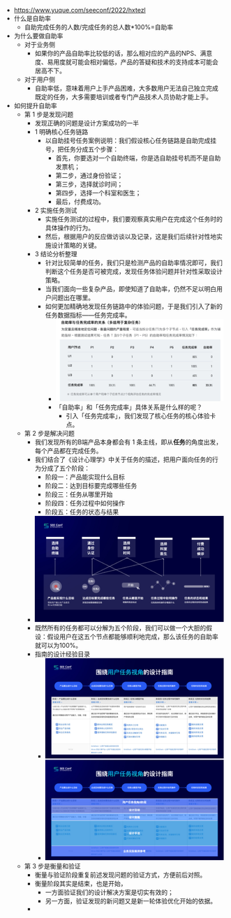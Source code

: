 - https://www.yuque.com/seeconf/2022/hxtezl
- 什么是自助率
	- 自助完成任务的人数/完成任务的总人数*100%=自助率
- 为什么要做自助率
	- 对于业务侧
		- 如果你的产品自助率比较低的话，那么相对应的产品的NPS、满意度、易用度就可能会相对偏低，产品的答疑和技术的支持成本可能会居高不下。
	- 对于用户侧
		- 自助率低，意味着用户上手产品困难，大多数用户无法自己独立完成既定的任务，大多需要培训或者专门产品技术人员协助才能上手。
- 如何提升自助率
	- 第 1 步是发现问题
		- 发现正确的问题是设计方案成功的一半
		- 1 明确核心任务链路
			- 以自助挂号任务案例说明：我们假设核心任务链路是自助完成挂号，把任务分成五个步骤：
				- 首先，你要选对一个自助终端，你是选自助挂号机而不是自助发票机；
				- 第二步，通过身份验证；
				- 第三步，选择就诊时间；
				- 第四步，选择一个科室和医生；
				- 最后，付费成功。
		- 2 实施任务测试
			- 实施任务测试的过程中，我们要观察真实用户在完成这个任务时的具体操作的行为。
			- 然后，根据用户的反应做访谈以及记录，这是我们后续针对性地实施设计策略的关键。
		- 3 结论分析整理
			- 针对比较简单的任务，我们只是检测产品的自助率情况即可，我们判断这个任务是否可被完成，发现任务体验问题并针对性采取设计策略。
			- 当我们面向一些复杂产品，即使知道了自助率，仍然不足以明白用户问题出在哪里。
			- 如何更加精确地发现任务链路中的体验问题，于是我们引入了新的任务数据指标——任务完成率。
				- ![image.png](../assets/image_1644741673310_0.png)
				- 「自助率」和「任务完成率」具体关系是什么样的呢？
					- 引入「任务完成率」，我们发现了核心任务的核心体验卡点。
	- 第 2 步是解决问题
		- 我们发现所有的B端产品本身都会有 1 条主线，即从**任务**的角度出发，每个产品都在完成任务。
		- 我们结合了《设计心理学》中关于任务的描述，把用户面向任务的行为分成了五个阶段：
			- 阶段一：产品能实现什么目标
			- 阶段二：达到目标要完成哪些任务
			- 阶段三：任务从哪里开始
			- 阶段四：任务过程中如何操作
			- 阶段五：任务的状态与结果
		- ![image.png](../assets/image_1644741797414_0.png)
		- 既然所有的任务都可以分解为五个阶段，我们可以做一个大胆的假设：假设用户在这五个节点都能够顺利地完成，那么该任务的自助率就可以为100%。
		- 指南的设计经验目录
			- ![image.png](../assets/image_1644741852887_0.png)
			- ![image.png](../assets/image_1644741862519_0.png)
	- 第 3 步是衡量和验证
		- 衡量与验证阶段重复前述发现问题的验证方式，方便前后对照。
		- 衡量阶段其实是结束，也是开始，
			- 一方面验证我们的设计解决方案是切实有效的；
			- 另一方面，验证发现的新问题又是新一轮体验优化开始的依据。
		-
